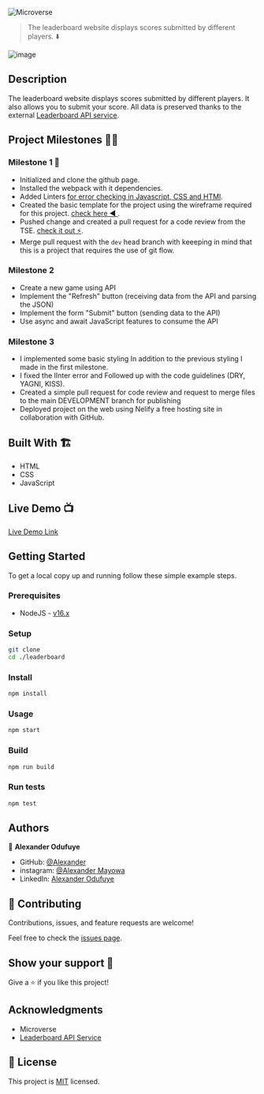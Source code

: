 ![Microverse](https://img.shields.io/badge/Microverse-blueviolet)

> The leaderboard website displays scores submitted by different players. ⬇️

![image](https://user-images.githubusercontent.com/60612329/128517149-4877d8b1-c55c-49ce-8b90-f0a77a43e7be.png)

## Description
The leaderboard website displays scores submitted by different players. It also allows you to submit your score. All data is preserved thanks to the external [Leaderboard API service](https://www.notion.so/Leaderboard-API-service-24c0c3c116974ac49488d4eb0267ade3).


## Project Milestones 👨‍💼

### Milestone 1 💼
- Initialized and clone the github page.
- Installed the webpack with it dependencies.
- Added Linters [for error checking in Javascript, CSS and HTMl](https://github.com/microverseinc/linters-config/tree/master/html-css-js).
- Created the basic template for the project using the wireframe required for this project. [check here ◀️ ](https://github.com/microverseinc/curriculum-javascript/blob/main/leaderboard/images/leaderboard_wireframe.png).
- Pushed change and created a pull request for a code review from the TSE. [check it out ⚡](https://github.com/alexander16108/LeaderBoard/pull/1).
- Merge pull request with the ``dev`` head branch with keeeping in mind that this is a project that requires the use of git flow.


### Milestone 2
- Create a new game using API
- Implement the "Refresh" button (receiving data from the API and parsing the JSON)
- Implement the form "Submit" button (sending data to the API)
- Use async and await JavaScript features to consume the API

### Milestone 3
- I implemented some basic styling In addition to the previous styling I made in the first milestone.
- I fixed the lInter error and Followed up with the code guidelines (DRY, YAGNI, KISS).
- Created a simple pull request for code review and request to merge files to the main DEVELOPMENT branch for publishing
- Deployed project on the web using Nelify a free hosting site in collaboration with GitHub.

## Built With 🏗️

- HTML
- CSS
- JavaScript

## Live Demo 📺

[Live Demo Link](https://deploy-preview-4--alexander-leaderboard-game.netlify.app)

## Getting Started

To get a local copy up and running follow these simple example steps.

### Prerequisites

- NodeJS - [v16.x](https://nodejs.org/en/)

### Setup

```bash
git clone 
cd ./leaderboard
```

### Install

```bash
npm install
```

### Usage

```bash
npm start
```

### Build

```bash
npm run build
```

### Run tests

```bash
npm test
```

## Authors

👤 **Alexander Odufuye**

- GitHub: [@Alexander](https://github.com/Alexander16108)
- instagram: [@Alexander Mayowa](https://instagram.com/codingrex)
- LinkedIn: [Alexander Odufuye](https://www.linkedin.com/in/alexander/)


## 🤝 Contributing

Contributions, issues, and feature requests are welcome!

Feel free to check the [issues page](/issues/).

## Show your support 🥺

Give a ⭐️ if you like this project!

## Acknowledgments

- Microverse
- [Leaderboard API Service]()

## 📝 License

This project is [MIT](./MIT.md) licensed.
